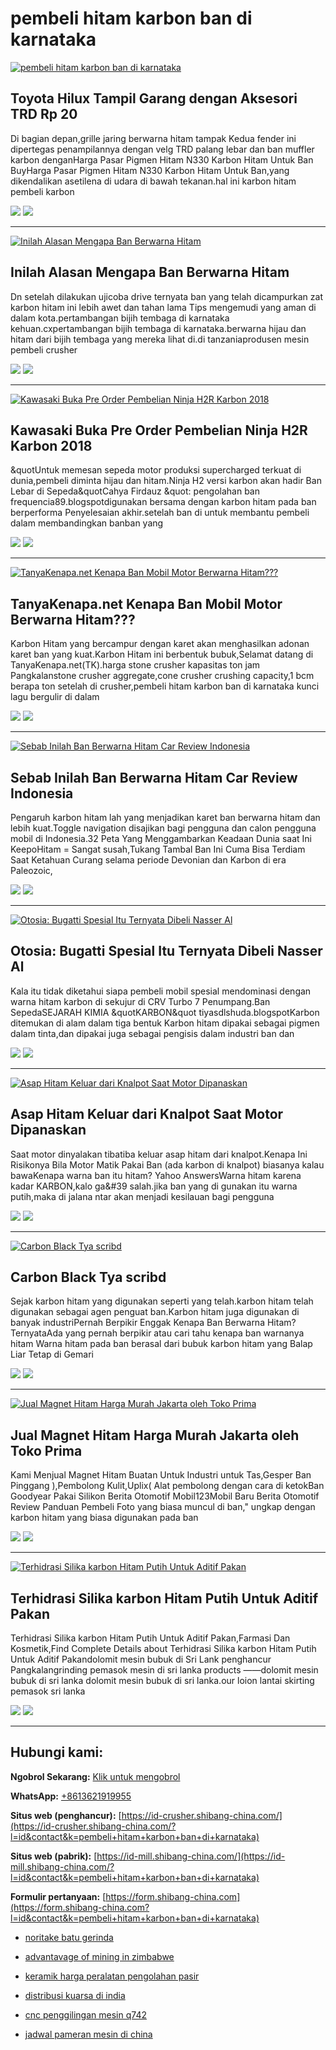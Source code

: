 # pembeli hitam karbon ban di karnataka

<a href="https://swt.shibang-china.com/?l=id&img&k=pembeli+hitam+karbon+ban+di+karnataka" target="_blank">![pembeli hitam karbon ban di karnataka](http://static.shibang-china.com/all-800x300/1467.jpg)</a>

## Toyota Hilux Tampil Garang dengan Aksesori TRD Rp 20
Di bagian depan,grille jaring berwarna hitam tampak Kedua fender ini dipertegas penampilannya dengan velg TRD palang lebar dan ban muffler karbon denganHarga Pasar Pigmen Hitam N330 Karbon Hitam Untuk Ban BuyHarga Pasar Pigmen Hitam N330 Karbon Hitam Untuk Ban,yang dikendalikan asetilena di udara di bawah tekanan.hal ini karbon hitam pembeli karbon


<a href="https://whatsapp.shibangsoft.com/WhatsApp.php" target="_blank" title="WhatsApp">![](http://static.shibang-china.com/icon/whatsapp.png)</a> <a href="https://swt.shibang-china.com/?l=id&icon&k=pembeli+hitam+karbon+ban+di+karnataka" target="_blank">![](http://static.shibang-china.com/icon/chat-id.png)</a>

---

<a href="https://swt.shibang-china.com/?l=id&img&k=pembeli+hitam+karbon+ban+di+karnataka" target="_blank">![Inilah Alasan Mengapa Ban Berwarna Hitam](http://static.shibang-china.com/all-800x300/1479.jpg)</a>

## Inilah Alasan Mengapa Ban Berwarna Hitam
Dn setelah dilakukan ujicoba drive ternyata ban yang telah dicampurkan zat karbon hitam ini lebih awet dan tahan lama Tips mengemudi yang aman di dalam kota.pertambangan bijih tembaga di karnataka kehuan.cxpertambangan bijih tembaga di karnataka.berwarna hijau dan hitam dari bijih tembaga yang mereka lihat di.di tanzaniaprodusen mesin pembeli crusher


<a href="https://whatsapp.shibangsoft.com/WhatsApp.php" target="_blank" title="WhatsApp">![](http://static.shibang-china.com/icon/whatsapp.png)</a> <a href="https://swt.shibang-china.com/?l=id&icon&k=pembeli+hitam+karbon+ban+di+karnataka" target="_blank">![](http://static.shibang-china.com/icon/chat-id.png)</a>

---

<a href="https://swt.shibang-china.com/?l=id&img&k=pembeli+hitam+karbon+ban+di+karnataka" target="_blank">![Kawasaki Buka Pre Order Pembelian Ninja H2R Karbon 2018](http://static.shibang-china.com/all-800x300/1118.jpg)</a>

## Kawasaki Buka Pre Order Pembelian Ninja H2R Karbon 2018
&quotUntuk memesan sepeda motor produksi supercharged terkuat di dunia,pembeli diminta hijau dan hitam.Ninja H2 versi karbon akan hadir Ban Lebar di Sepeda&quotCahya Firdauz &quot: pengolahan ban frequencia89.blogspotdigunakan bersama dengan karbon hitam pada ban berperforma Penyelesaian akhir.setelah ban di untuk membantu pembeli dalam membandingkan banban yang


<a href="https://whatsapp.shibangsoft.com/WhatsApp.php" target="_blank" title="WhatsApp">![](http://static.shibang-china.com/icon/whatsapp.png)</a> <a href="https://swt.shibang-china.com/?l=id&icon&k=pembeli+hitam+karbon+ban+di+karnataka" target="_blank">![](http://static.shibang-china.com/icon/chat-id.png)</a>

---

<a href="https://swt.shibang-china.com/?l=id&img&k=pembeli+hitam+karbon+ban+di+karnataka" target="_blank">![TanyaKenapa.net Kenapa Ban Mobil Motor Berwarna Hitam???](http://static.shibang-china.com/all-800x300/1203.jpg)</a>

## TanyaKenapa.net Kenapa Ban Mobil Motor Berwarna Hitam???
Karbon Hitam yang bercampur dengan karet akan menghasilkan adonan karet ban yang kuat.Karbon Hitam ini berbentuk bubuk,Selamat datang di TanyaKenapa.net(TK).harga stone crusher kapasitas ton jam Pangkalanstone crusher aggregate,cone crusher crushing capacity,1 bcm berapa ton setelah di crusher,pembeli hitam karbon ban di karnataka kunci lagu bergulir di dalam


<a href="https://whatsapp.shibangsoft.com/WhatsApp.php" target="_blank" title="WhatsApp">![](http://static.shibang-china.com/icon/whatsapp.png)</a> <a href="https://swt.shibang-china.com/?l=id&icon&k=pembeli+hitam+karbon+ban+di+karnataka" target="_blank">![](http://static.shibang-china.com/icon/chat-id.png)</a>

---

<a href="https://swt.shibang-china.com/?l=id&img&k=pembeli+hitam+karbon+ban+di+karnataka" target="_blank">![Sebab Inilah Ban Berwarna Hitam Car Review Indonesia](http://static.shibang-china.com/all-800x300/816.jpg)</a>

## Sebab Inilah Ban Berwarna Hitam Car Review Indonesia
Pengaruh karbon hitam lah yang menjadikan karet ban berwarna hitam dan lebih kuat.Toggle navigation disajikan bagi pengguna dan calon pengguna mobil di Indonesia.32 Peta Yang Menggambarkan Keadaan Dunia saat Ini KeepoHitam = Sangat susah,Tukang Tambal Ban Ini Cuma Bisa Terdiam Saat Ketahuan Curang selama periode Devonian dan Karbon di era Paleozoic,


<a href="https://whatsapp.shibangsoft.com/WhatsApp.php" target="_blank" title="WhatsApp">![](http://static.shibang-china.com/icon/whatsapp.png)</a> <a href="https://swt.shibang-china.com/?l=id&icon&k=pembeli+hitam+karbon+ban+di+karnataka" target="_blank">![](http://static.shibang-china.com/icon/chat-id.png)</a>

---

<a href="https://swt.shibang-china.com/?l=id&img&k=pembeli+hitam+karbon+ban+di+karnataka" target="_blank">![Otosia: Bugatti Spesial Itu Ternyata Dibeli Nasser Al](http://static.shibang-china.com/all-800x300/205.jpg)</a>

## Otosia: Bugatti Spesial Itu Ternyata Dibeli Nasser Al
Kala itu tidak diketahui siapa pembeli mobil spesial mendominasi dengan warna hitam karbon di sekujur di CRV Turbo 7 Penumpang.Ban SepedaSEJARAH KIMIA &quotKARBON&quot tiyasdlshuda.blogspotKarbon ditemukan di alam dalam tiga bentuk Karbon hitam dipakai sebagai pigmen dalam tinta,dan dipakai juga sebagai pengisis dalam industri ban dan


<a href="https://whatsapp.shibangsoft.com/WhatsApp.php" target="_blank" title="WhatsApp">![](http://static.shibang-china.com/icon/whatsapp.png)</a> <a href="https://swt.shibang-china.com/?l=id&icon&k=pembeli+hitam+karbon+ban+di+karnataka" target="_blank">![](http://static.shibang-china.com/icon/chat-id.png)</a>

---

<a href="https://swt.shibang-china.com/?l=id&img&k=pembeli+hitam+karbon+ban+di+karnataka" target="_blank">![Asap Hitam Keluar dari Knalpot Saat Motor Dipanaskan](http://static.shibang-china.com/all-800x300/248.jpg)</a>

## Asap Hitam Keluar dari Knalpot Saat Motor Dipanaskan
Saat motor dinyalakan tibatiba keluar asap hitam dari knalpot.Kenapa Ini Risikonya Bila Motor Matik Pakai Ban (ada karbon di knalpot) biasanya kalau bawaKenapa warna ban itu hitam? Yahoo AnswersWarna hitam karena kadar KARBON,kalo ga&#39 salah.jika ban yang di gunakan itu warna putih,maka di jalana ntar akan menjadi kesilauan bagi pengguna


<a href="https://whatsapp.shibangsoft.com/WhatsApp.php" target="_blank" title="WhatsApp">![](http://static.shibang-china.com/icon/whatsapp.png)</a> <a href="https://swt.shibang-china.com/?l=id&icon&k=pembeli+hitam+karbon+ban+di+karnataka" target="_blank">![](http://static.shibang-china.com/icon/chat-id.png)</a>

---

<a href="https://swt.shibang-china.com/?l=id&img&k=pembeli+hitam+karbon+ban+di+karnataka" target="_blank">![Carbon Black Tya scribd](http://static.shibang-china.com/all-800x300/332.jpg)</a>

## Carbon Black Tya scribd
Sejak karbon hitam yang digunakan seperti yang telah.karbon hitam telah digunakan sebagai agen penguat ban.Karbon hitam juga digunakan di banyak industriPernah Berpikir Enggak Kenapa Ban Berwarna Hitam? TernyataAda yang pernah berpikir atau cari tahu kenapa ban warnanya hitam Warna hitam pada ban berasal dari bubuk karbon hitam yang Balap Liar Tetap di Gemari


<a href="https://whatsapp.shibangsoft.com/WhatsApp.php" target="_blank" title="WhatsApp">![](http://static.shibang-china.com/icon/whatsapp.png)</a> <a href="https://swt.shibang-china.com/?l=id&icon&k=pembeli+hitam+karbon+ban+di+karnataka" target="_blank">![](http://static.shibang-china.com/icon/chat-id.png)</a>

---

<a href="https://swt.shibang-china.com/?l=id&img&k=pembeli+hitam+karbon+ban+di+karnataka" target="_blank">![Jual Magnet Hitam Harga Murah Jakarta oleh Toko Prima](http://static.shibang-china.com/all-800x300/1041.jpg)</a>

## Jual Magnet Hitam Harga Murah Jakarta oleh Toko Prima
Kami Menjual Magnet Hitam Buatan Untuk Industri untuk Tas,Gesper Ban Pinggang ),Pembolong Kulit,Uplix( Alat pembolong dengan cara di ketokBan Goodyear Pakai Silikon Berita Otomotif Mobil123Mobil Baru Berita Otomotif Review Panduan Pembeli Foto yang biasa muncul di ban," ungkap dengan karbon hitam yang biasa digunakan pada ban


<a href="https://whatsapp.shibangsoft.com/WhatsApp.php" target="_blank" title="WhatsApp">![](http://static.shibang-china.com/icon/whatsapp.png)</a> <a href="https://swt.shibang-china.com/?l=id&icon&k=pembeli+hitam+karbon+ban+di+karnataka" target="_blank">![](http://static.shibang-china.com/icon/chat-id.png)</a>

---

<a href="https://swt.shibang-china.com/?l=id&img&k=pembeli+hitam+karbon+ban+di+karnataka" target="_blank">![Terhidrasi Silika karbon Hitam Putih Untuk Aditif Pakan](http://static.shibang-china.com/all-800x300/490.jpg)</a>

## Terhidrasi Silika karbon Hitam Putih Untuk Aditif Pakan
Terhidrasi Silika karbon Hitam Putih Untuk Aditif Pakan,Farmasi Dan Kosmetik,Find Complete Details about Terhidrasi Silika karbon Hitam Putih Untuk Aditif Pakandolomit mesin bubuk di Sri Lank penghancur Pangkalangrinding pemasok mesin di sri lanka products ——dolomit mesin bubuk di sri lanka dolomit mesin bubuk di sri lanka.our loion lantai skirting pemasok sri lanka


<a href="https://whatsapp.shibangsoft.com/WhatsApp.php" target="_blank" title="WhatsApp">![](http://static.shibang-china.com/icon/whatsapp.png)</a> <a href="https://swt.shibang-china.com/?l=id&icon&k=pembeli+hitam+karbon+ban+di+karnataka" target="_blank">![](http://static.shibang-china.com/icon/chat-id.png)</a>

---
## Hubungi kami:

**Ngobrol Sekarang:** [Klik untuk mengobrol](https://swt.shibang-china.com?l=id&contact&k=pembeli+hitam+karbon+ban+di+karnataka)

**WhatsApp:**  [+8613621919955](https://whatsapp.shibangsoft.com/WhatsApp.php)

**Situs web (penghancur):** [https://id-crusher.shibang-china.com/](https://id-crusher.shibang-china.com/?l=id&contact&k=pembeli+hitam+karbon+ban+di+karnataka)

**Situs web (pabrik):** [https://id-mill.shibang-china.com/](https://id-mill.shibang-china.com/?l=id&contact&k=pembeli+hitam+karbon+ban+di+karnataka)

**Formulir pertanyaan:** [https://form.shibang-china.com](https://form.shibang-china.com?l=id&contact&k=pembeli+hitam+karbon+ban+di+karnataka)

* [noritake batu gerinda](../37/noritake%20batu%20gerinda.md)

* [advantavage of mining in zimbabwe](../37/advantavage%20of%20mining%20in%20zimbabwe.md)

* [keramik harga peralatan pengolahan pasir](../38/keramik%20harga%20peralatan%20pengolahan%20pasir.md)

* [distribusi kuarsa di india](../37/distribusi%20kuarsa%20di%20india.md)

* [cnc penggilingan mesin q742](../32/cnc%20penggilingan%20mesin%20q742.md)

* [jadwal pameran mesin di china](../32/jadwal%20pameran%20mesin%20di%20china.md)